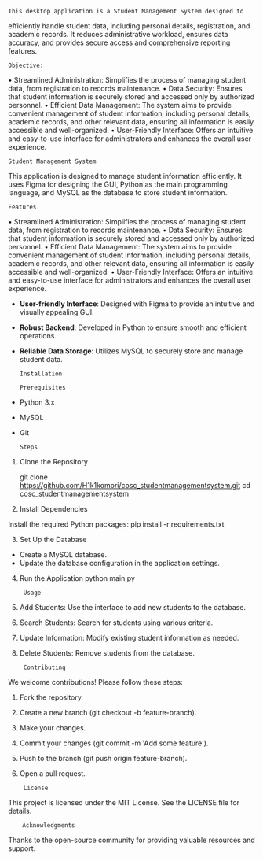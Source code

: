     This desktop application is a Student Management System designed to
efficiently handle student data, including personal details, registration, and
academic records. It reduces administrative workload, ensures data accuracy, and
provides secure access and comprehensive reporting features.
    
    Objective:
• Streamlined Administration: Simplifies the process of managing student
data, from registration to records maintenance.
• Data Security: Ensures that student information is securely stored and
accessed only by authorized personnel.
• Efficient Data Management: The system aims to provide convenient
management of student information, including personal details, academic
records, and other relevant data, ensuring all information is easily accessible
and well-organized.
• User-Friendly Interface: Offers an intuitive and easy-to-use interface for
administrators and enhances the overall user experience.


    Student Management System

This application is designed to manage student information efficiently. It uses Figma for designing the GUI, Python as the main programming language, and MySQL as the database to store student information.

    Features
• Streamlined Administration: Simplifies the process of managing student
data, from registration to records maintenance.
• Data Security: Ensures that student information is securely stored and
accessed only by authorized personnel.
• Efficient Data Management: The system aims to provide convenient
management of student information, including personal details, academic
records, and other relevant data, ensuring all information is easily accessible
and well-organized.
• User-Friendly Interface: Offers an intuitive and easy-to-use interface for
administrators and enhances the overall user experience.
- **User-friendly Interface**: Designed with Figma to provide an intuitive and visually appealing GUI.
- **Robust Backend**: Developed in Python to ensure smooth and efficient operations.
- **Reliable Data Storage**: Utilizes MySQL to securely store and manage student data.

      Installation

      Prerequisites
- Python 3.x
- MySQL
- Git

      Steps

1. Clone the Repository

   git clone https://github.com/H1k1komori/cosc_studentmanagementsystem.git
   cd cosc_studentmanagementsystem
   
2. Install Dependencies

  Install the required Python packages:
  pip install -r requirements.txt

3. Set Up the Database

- Create a MySQL database.
- Update the database configuration in the application settings.

4. Run the Application
  python main.py

        Usage
1. Add Students: Use the interface to add new students to the database.
2. Search Students: Search for students using various criteria.
3. Update Information: Modify existing student information as needed.
4. Delete Students: Remove students from the database.

        Contributing
We welcome contributions! Please follow these steps:

1. Fork the repository.
2. Create a new branch (git checkout -b feature-branch).
3. Make your changes.
4. Commit your changes (git commit -m 'Add some feature').
5. Push to the branch (git push origin feature-branch).
6. Open a pull request.

        License
This project is licensed under the MIT License. See the LICENSE file for details.

        Acknowledgments
Thanks to the open-source community for providing valuable resources and support.
